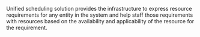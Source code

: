 Unified scheduling solution provides the infrastructure to express resource requirements for any entity in the system and help staff those requirements with resources based on the availability and applicability of the resource for the requirement.